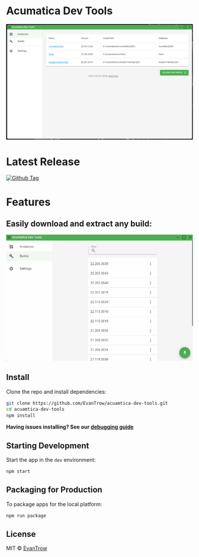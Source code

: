 # Acumatica Dev Tools

![Screenshot 1](./.erb/img/screenshot01.png 'Screenshot 1')

# Latest Release

[![Github Tag][github-tag-image]][github-tag-url]

# Features

## Easily download and extract any build:

![Build-Download](./.erb/img/acu-dev-tools-build-download.gif 'Build Download')

## Install

Clone the repo and install dependencies:

```bash
git clone https://github.com/EvanTrow/acuamtica-dev-tools.git
cd acuamtica-dev-tools
npm install
```

**Having issues installing? See our [debugging guide](https://github.com/electron-react-boilerplate/electron-react-boilerplate/issues/400)**

## Starting Development

Start the app in the `dev` environment:

```bash
npm start
```

## Packaging for Production

To package apps for the local platform:

```bash
npm run package
```

## License

MIT © [EvanTrow](https://github.com/EvanTrow)

[github-tag-image]: https://img.shields.io/github/tag/EvanTrow/acuamtica-dev-tools.svg?label=Download&style=for-the-badge
[github-tag-url]: https://github.com/EvanTrow/acuamtica-dev-tools/releases/latest
